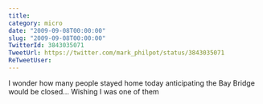 ```yaml
---
title: 
category: micro
date: "2009-09-08T00:00:00"
slug: "2009-09-08T00:00:00"
TwitterId: 3843035071
TweetUrl: https://twitter.com/mark_philpot/status/3843035071
ReTweetUser: 
---
```


I wonder how many people stayed home today anticipating the Bay Bridge would be closed... Wishing I was one of them